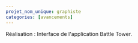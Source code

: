 ```yaml
---
projet_nom_unique: graphiste
categories: [avancements]
---
```

Réalisation : Interface de l'application Battle Tower.